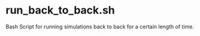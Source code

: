 # run_back_to_back.sh
Bash Script for running simulations back to back for a certain length of time.

